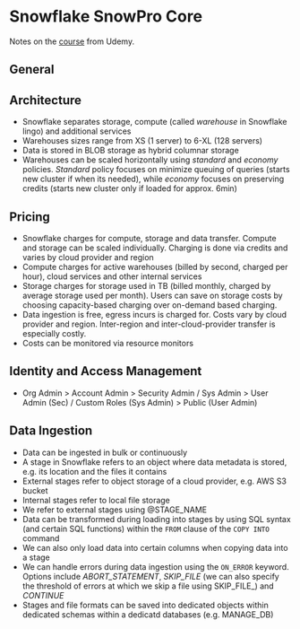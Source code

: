 # Snowflake SnowPro Core

Notes on the [course][1] from Udemy.

## General


## Architecture

- Snowflake separates storage, compute (called _warehouse_ in Snowflake lingo) and additional services
- Warehouses sizes range from XS (1 server) to 6-XL (128 servers)
- Data is stored in BLOB storage as hybrid columnar storage
- Warehouses can be scaled horizontally using _standard_ and _economy_ policies. _Standard_ policy focuses on minimize queuing of queries (starts new cluster if when its needed), while _economy_ focuses on preserving credits (starts new cluster only if loaded for approx. 6min)

## Pricing

- Snowflake charges for compute, storage and data transfer. Compute and storage can be scaled individually. Charging is done via credits and varies by cloud provider and region
- Compute charges for active warehouses (billed by second, charged per hour), cloud services and other internal services
- Storage charges for storage used in TB (billed monthly, charged by average storage used per month). Users can save on storage costs by choosing capacity-based charging over on-demand based charging.
- Data ingestion is free, egress incurs is charged for. Costs vary by cloud provider and region. Inter-region and inter-cloud-provider transfer is especially costly.
- Costs can be monitored via resource monitors

## Identity and Access Management

- Org Admin > Account Admin > Security Admin /  Sys Admin > User Admin (Sec) / Custom Roles (Sys Admin) > Public (User Admin)

## Data Ingestion

- Data can be ingested in bulk or continuously
- A stage in Snowflake refers to an object where data metadata is stored, e.g. its location and the files it contains
- External stages refer to object storage of a cloud provider, e.g. AWS S3 bucket
- Internal stages refer to local file storage
- We refer to external stages using @STAGE_NAME
- Data can be transformed during loading into stages by using SQL syntax (and certain SQL functions) within the `FROM` clause of the `COPY INTO` command
- We can also only load data into certain columns when copying data into a stage
- We can handle errors during data ingestion using the `ON_ERROR` keyword. Options include _ABORT_STATEMENT_, _SKIP_FILE_ (we can also specify the threshold of errors at which we skip a file using SKIP_FILE_<THRESHOLD>) and _CONTINUE_ 
- Stages and file formats can be saved into dedicated objects within dedicated schemas within a dedicatd databases (e.g. MANAGE_DB)

[1]: https://www.udemy.com/course/snowflake-masterclass
